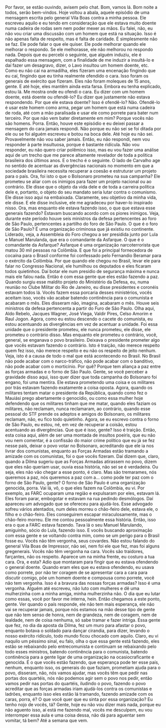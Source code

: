  Por favor, se estão ouvindo, avisem pelo chat. Bom, vamos lá. Bom noite a todos, serão bem-vindos. Hoje voltou a abala, aquele episódio de uma mensagem escrita pelo general Vila Boas contra a minha pessoa. Ele escreveu aquilo e eu tendo em consideração que ele estava muito doente numa cadeira de rodas sem nem poder mexer as mãos. Eu falei, não, eu não vou criar uma discussão com um homem que está na situação. Isso é não apenas falta de respeito, mas é falta de caridade. É simplesmente não se faz. Ele pode falar o que ele quiser. Ele pode melhorar quando ele melhorar o respondo. Se ele melhorasse, ele não melhorou no respondo nada. Depois que eu percebi o seguinte, que alguém induziu, ele é espalhado essa mensagem, com a finalidade de me induzir a insultá-lo e daí fazer um desagravo, dizer, o Lavo insultou um homem doente, etc. Como eu não caí na armadilha, eles fizeram uma encenação fingindo que eu caí, fingindo que eu tinha realmente ofendido o cara. Isso foram os generais de exército que fizeram. Eles não foram moleques de 15 anos, gente. E até hoje, eles mantêm ainda esta farsa. Embora eu tenha explicado, estou lá. Me mostra onde eu ofendi o cara. Eu dizer com um homem doente, está doente ou ofendê-lo? Eu dizer que justamente não estava respondendo. Por que ele estava doente? Isso é ofendê-lo? Não. Ofendê-lo é usar este homem como arma, pegar um homem que está numa cadeira de roda, até com a mão paralisada e usar ele como porrete para bater num terceiro. Por que não vem bater diretamente em mim? Porque vocês não são homens. Porra. Então, houve este episódio e eu deixei passar a mensagem do cara jamais respondi. Não porque eu não sei se foi ditada por ele ou se foi alguém escreveu e botou na boca dele. Até hoje eu não sei. Provavelmente não vou saber jamais. Então, eu não respondi, nem vou responder à parte insultuosa, porque é bastante ridícula. Não vou responder, eu não quero criar polêmico isso, mas eu vou fazer uma análise aqui de um trecho que me parece altamente revelador de toda a política brasileira dos últimos anos. E o trecho é o seguinte. O lado de Carvalho age no sentido de acentuar as divergências nacionais no momento em que a sociedade brasileira necessita recuperar a coesão e estruturar um projeto para o país. Ora, foi isto o que o Bolsonaro prometeu na sua campanha? Ele prometeu se aliar com os inimigos para fazer um projeto nacional ou ao contrário. Ele disse que o objeto da vida dele e de toda a carreira política dele e, portanto, o objeto do seu mandato seria lutar contra o comunismo. Ele disse isso aqui na embaixada. Claramente, seu objetivo da minha vida, ele disse. E ele disse inclusive, ele me agradeceu por haver-lo inspirado nisso. Ora, mas enquanto ele estava fazendo isso, o que que estava esse generais fazendo? Estavam buscando acordo com os piores inimigos. Veja, durante este período houve seis ministros da defesa pertencentes ao foro de São Paulo, pertencentes a partilho do foro de São Paulo. O que é o foro de São Paulo? É uma organização criminosa que já existiu no continente. Liderado, veja, a Assembleia do Foro chegou a ser presidida junto por Lula e Manuel Marulanda, que era o comandante da Asfarque. O que é o comandante da Asfarque? Asfarque é uma organização narcoterrorista que matou 30 mil pessoas na Colômbia. E que foi a principal fornecedora de cocaína para o Brasil conforme foi confessado pelo Fernandio Beramar para o exército da Colômbia. Por que quando ele chegou no Brasil, levar ele para falar no Congresso Nacional, ele humilhou os deputados e eles ficaram todos quietinhos. Daí botar ele num presidio de segurança máxima e nunca mais ele falou nada. Então é com essa gente que eles estão fazendo a paz. Quando surgiu esse maldito projeto do Ministério da Defesa, eu, numa reunião no Clube Militar do Rio de Janeiro, eu disse presidentes e coronéis estavam todos lá. Vocês fazem essa porcaria desses ministérios, vocês aceitam isso, vocês vão acabar batendo continência para o comunista e acabaram o mês. Eles disseram não, imagina, acabaram o mês. Houve seis ministros da defesa pertencenta a partir do Furo de São Paulo. Olha aqui, Aldo Rebelo, Jacques Wagner, José Viega, Valdir Pires, Celso Amorim e Raul Jogon. Agora, como eu estou descendo o cacete do comunista, eu estou acentuando as divergências em vez de acentuar a unidade. Foi essa unidade que o presidente prometeu, ele nunca prometeu, ele disse, ele prometeu o contrário disso. Mas enquanto ele prometeu o contrário, você, general, se enganava o povo brasileiro. Deixava o presidente prometer algo que vocês estavam fazendo o contrário. Isto é traição, não merece respeito quem fez isso, não merece respeito e eu não os respeito de jeito nenhum. Veja, isto é a causa de todo o mal que está acontecendo no Brasil. No Brasil não pode acabar com o narco-tráfico, não pode acabar com o banditivo, não pode acabar com o morticínio. Por quê? Porque tem aliança a paz entre as forças armadas e o forno de São Paulo. Gente, se você perceber a gravidade disso aqui, isso quer dizer que toda campanha do Bolsonaro foi engano, foi uma mentira. Ele estava prometendo uma coisa e os militares por trás estavam fazendo exatamente a coisa oposta. Agora, quando os militares tentam matar o presidente da República, quando como fez o Mauiási prego abertamente o genocídio, ou como essa mulher hoje defendendo que os militares tinham que me matar, quando eles faziam os militares, não reclamam, nunca reclamaram, ao contrário, quando esse pessoal do STF prende os adeptos e amigos do Bolsonaro, os militares reclamam, não, eu fico todo quietinho. Agora, se eu escrevo contra o forno de São Paulo, eu estou, né, em vez de recuperar a coisão, estou acentuando as divergências. Que que é isso, gente? Isso é traição. Então, esta coisa aqui, além de ser uma montada de insultos poeiris, que eu não vou nem comentar, é a confissão do maior crime político que eu já se fez nesse país, deixar o povo votar no Bolsonaro, acreditando que ele ia nos livrar dos comunistas, enquanto as Forças Armadas estão tramando a amizade com os comunistas, foi o que vocês fizeram. Daí dizem que, claro, quando a Dilma sugeriu que as Forças Armadas atirassem no povo, dizem que eles não queriam usar, ouvia essa história, não sei se é verdadeira. Ou seja, eles não vão chegar a esse ponto, é claro. Mas são tremarames, nós queremos a paz, nós queremos a paz com a... como pode ter paz com o forno de São Paulo, gente? O forno de São Paulo é uma organização genocida, porra. Vai lá, vô, o que eles fazem na Colômbia, eu vi. Por exemplo, as FARC ocuparam uma região e expulsaram por eles, estavam lá. Eles foram parar, embogotar e estavam na rua pedindo desmólogos. Daí apareceu um advogado que se ofereceu para ajudá-los. Esse advogado sofreu vários atentados, num deles morreu o chão-feiro dele, estava ele, o filho e o chão-feiro. Eles conseguirem escapar miraculosamente, mas o chão-feiro morreu. Ele me contou pessoalmente essa história. Então, isso era o que a FARC estava fazendo. Tava lá o seu Manuel Marulando, amiguinho, sócio do Lula, fazendo isso. E vocês buscando aproximação com essa gente e se voltando contra mim, como se um perigo para o Brasil fosse eu. Vocês não têm vergonha, seus covardes. Não estou falando do general Vila Boas de Impressor, não sei, nem foi ele que fez, mas foi alguns gregenerais. Vocês não têm vergonha na cara. Vocês são traidores, farçantes, não os respeito. Aparece um na minha frente, eu costuro a tua cara. Ora, e esta? Adio que montaram para fingir que eu estava ofendendo o general doente. Quando eram eles que eu estava ofendendo, eu usava como porrete, por não ter coragem de se apresentar cara a cara para discutir comigo, põe um homem doente e compousa como porrete, você não tem vergonha. Isso é a bravura das nossas forças armadas? Isso é uma vergonha. Alguém até escreveu, não luto com mulheres e dê uma mulherzinha com a minha amiga, minha mulherzinha não. O dia que eu lutar como essas, você por favor me interna, hein. Então chegamos a este ponto, gente. Ver quando o país responde, ele não tem mais esperança, ele não vai se recuperar jamais, porque nós estamos na mão desse tipo de gente que não tem senso de honra, nem de grandeza, nem de coragem, nem de lealdade, nem de coisa nenhuma, só sabe tramar e fazer intriga. Essa gente que fez, no dia da aposta da Dilma, fez um muro para afastar o povo, enquanto botava o soldado para dançar cirandia, para dizer, levando o nosso exército ridículo, todo mundo ficou chocado com aquilo. Claro, eu vi naquilo um péssimo sinal, eu falo, olha o que essa gente está fazendo, eles estão se rebaixando pelo entrecomunista e continuam se rebaixando pelo todo esses ministros, batendo continência para o comunista, batendo continência para a gente ligar de uma organização na ocasiocraficante e genocida. É o que vocês estão fazendo, que esperança pode ter esse país, nenhum, enquanto isso, os generais do que faziam, prometiam ajuda para o povo, disseram, não, nós vamos ajudar, mas vocês têm que pedir nas portas dos quartéis, nós não podemos agir sem o povo nos pedir, então vamos pedir nas portas do quartéis, iludindo o povo, fazendo o povo acreditar que as forças armadas iriam ajudá-los contra os comunistas e ladrões, enquanto isso eles estão lá tramando, fazendo amizade com os caras, porra, é? O que você quer que eu sinta por essa organização? Eu tenho nojo de vocês, tá? Gente, hoje eu não vou dizer mais nada, porque eu não aguento isso, aí está me fazendo mal, vocês me desculpem, eu vou interromper essa aula e uma coisa dessa, não dá para aguentar sem vomitar, tá bem? Até a semana que vem.